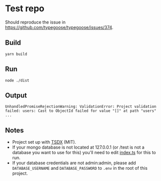 # Test repo
Should reproduce the issue in https://github.com/typegoose/typegoose/issues/374.

## Build
`yarn build`

## Run
`node ./dist`

## Output
```
UnhandledPromiseRejectionWarning: ValidationError: Project validation failed: users: Cast to ObjectId failed for value "[]" at path "users"
...
```

## Notes
- Project set up with [TSDX](https://github.com/formium/tsdx) (MIT).
- If your mongo database is not located at 127.0.0.1 (or /test is not a database you want to use for this) you'll need to edit [index.ts](./src/index.ts) for this to run.
- If your database credentials are not admin:admin, please add `DATABASE_USERNAME` and `DATABASE_PASSWORD` to `.env` in the root of this project.